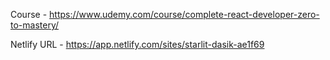 Course - https://www.udemy.com/course/complete-react-developer-zero-to-mastery/

Netlify URL - https://app.netlify.com/sites/starlit-dasik-ae1f69
